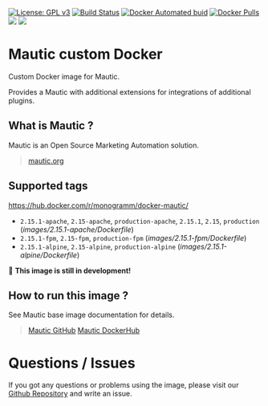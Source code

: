 
[uri_license]: http://www.gnu.org/licenses/gpl.html
[uri_license_image]: https://img.shields.io/badge/License-GPL%20v3-blue.svg

[![License: GPL v3][uri_license_image]][uri_license]
[![Build Status](https://travis-ci.org/Monogramm/docker-mautic.svg)](https://travis-ci.org/Monogramm/docker-mautic)
[![Docker Automated buid](https://img.shields.io/docker/cloud/build/monogramm/docker-mautic.svg)](https://hub.docker.com/r/monogramm/docker-mautic/)
[![Docker Pulls](https://img.shields.io/docker/pulls/monogramm/docker-mautic.svg)](https://hub.docker.com/r/monogramm/docker-mautic/)
[![](https://images.microbadger.com/badges/version/monogramm/docker-mautic.svg)](https://microbadger.com/images/monogramm/docker-mautic)
[![](https://images.microbadger.com/badges/image/monogramm/docker-mautic.svg)](https://microbadger.com/images/monogramm/docker-mautic)

# Mautic custom Docker

Custom Docker image for Mautic.

Provides a Mautic with additional extensions for integrations of additional plugins.

## What is Mautic ?

Mautic is an Open Source Marketing Automation solution.

> [mautic.org](https://mautic.org/)

## Supported tags

https://hub.docker.com/r/monogramm/docker-mautic/

-	`2.15.1-apache`, `2.15-apache`, `production-apache`, `2.15.1`, `2.15`, `production` (*images/2.15.1-apache/Dockerfile*)
-	`2.15.1-fpm`, `2.15-fpm`, `production-fpm` (*images/2.15.1-fpm/Dockerfile*)
-	`2.15.1-alpine`, `2.15-alpine`, `production-alpine` (*images/2.15.1-alpine/Dockerfile*)

:construction: **This image is still in development!**

## How to run this image ?

See Mautic base image documentation for details.

> [Mautic GitHub](https://github.com/Monogramm/docker-mautic-base)
> [Mautic DockerHub](https://hub.docker.com/r/monogramm/docker-mautic-base/)

# Questions / Issues
If you got any questions or problems using the image, please visit our [Github Repository](https://github.com/Monogramm/docker-mautic) and write an issue.
